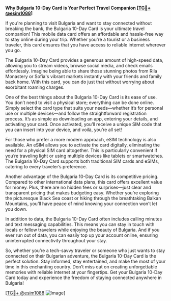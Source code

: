 **Why Bulgaria 10-Day Card is Your Perfect Travel Companion [[TG💪+ @esim1088](https://t.me/s/esim1088)]**

If you're planning to visit Bulgaria and want to stay connected without breaking the bank, the Bulgaria 10-Day Card is your ultimate travel companion! This mobile data card offers an affordable and hassle-free way to stay online during your trip. Whether you're a tourist or a business traveler, this card ensures that you have access to reliable internet wherever you go.

The Bulgaria 10-Day Card provides a generous amount of high-speed data, allowing you to stream videos, browse social media, and check emails effortlessly. Imagine being able to share those stunning photos from Rila Monastery or Sofia's vibrant markets instantly with your friends and family back home. With this card, you can do just that without worrying about exorbitant roaming charges.

One of the best things about the Bulgaria 10-Day Card is its ease of use. You don’t need to visit a physical store; everything can be done online. Simply select the card type that suits your needs—whether it’s for personal use or multiple devices—and follow the straightforward registration process. It’s as simple as downloading an app, entering your details, and activating your card. Once activated, you’ll receive a unique SIM code that you can insert into your device, and voilà, you’re all set!

For those who prefer a more modern approach, eSIM technology is also available. An eSIM allows you to activate the card digitally, eliminating the need for a physical SIM card altogether. This is particularly convenient if you’re traveling light or using multiple devices like tablets or smartwatches. The Bulgaria 10-Day Card supports both traditional SIM cards and eSIMs, catering to every traveler’s preference.

Another advantage of the Bulgaria 10-Day Card is its competitive pricing. Compared to other international data plans, this card offers excellent value for money. Plus, there are no hidden fees or surprises—just clear and transparent pricing that makes budgeting easy. Whether you’re exploring the picturesque Black Sea coast or hiking through the breathtaking Balkan Mountains, you’ll have peace of mind knowing your connection won’t let you down.

In addition to data, the Bulgaria 10-Day Card often includes calling minutes and text messaging capabilities. This means you can stay in touch with locals or fellow travelers while enjoying the beauty of Bulgaria. And if you ever run out of data, you can easily top up your account online, ensuring uninterrupted connectivity throughout your stay.

So, whether you’re a tech-savvy traveler or someone who just wants to stay connected on their Bulgarian adventure, the Bulgaria 10-Day Card is the perfect solution. Stay informed, stay entertained, and make the most of your time in this enchanting country. Don’t miss out on creating unforgettable memories with reliable internet at your fingertips. Get your Bulgaria 10-Day Card today and experience the freedom of staying connected anywhere in Bulgaria! 

[[TG💪+ @esim1088](https://t.me/s/esim1088) ![Image](https://i.postimg.cc/Y0z9fWf4/image.png)]